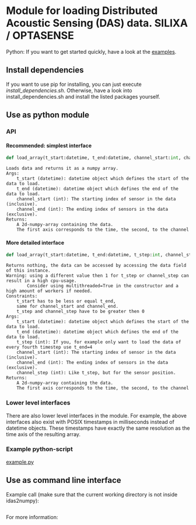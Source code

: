 # Module for loading Distributed Acoustic Sensing (DAS) data. SILIXA / OPTASENSE

Python: If you want to get started quickly, have a look at the [examples](#example-python-script).


## Install dependencies
If you want to use pip for installing, you can just execute *install_dependencies.sh*.
Otherwise, have a look into install_dependencies.sh and install the listed packages yourself.


## Use as python module
### API


#### Recommended: simplest interface
```python
def load_array(t_start:datetime, t_end:datetime, channel_start:int, channel_end:int) -> NP.ndarray:
```

```
Loads data and returns it as a numpy array. 
Args:
    t_start (datetime): datetime object which defines the start of the data to load.
    t_end (datetime): datetime object which defines the end of the data to load.
    channel_start (int): The starting index of sensor in the data (inclusive).
    channel_end (int): The ending index of sensors in the data (exclusive).
Returns:
    A 2d-numpy-array containing the data.
    The first axis corresponds to the time, the second, to the channel
 ```


#### More detailed interface
```python
def load_array(t_start:datetime, t_end:datetime, t_step:int, channel_start:int, channel_end:int, channel_step:int) -> NP.ndarray:
```

``` Loading data into numpy array.
Returns nothing, the data can be accessed by accessing the data field of this instance.
Warning: using a different value then 1 for t_step or channel_step can result in a high cpu-usage.
        Consider using multithreaded=True in the constructor and a high amount of workers if needed.
Constraints: 
    t_start has to be less or equal t_end, 
    same for channel_start and channel_end.
    t_step and channel_step have to be greater then 0
Args:
    t_start (datetime): datetime object which defines the start of the data to load.
    t_end (datetime): datetime object which defines the end of the data to load.
    t_step (int): If you, for example only want to load the data of every fourth timestep use t_end=4
    channel_start (int): The starting index of sensor in the data (inclusive).
    channel_end (int): The ending index of sensors in the data (exclusive).
    channel_step (int): Like t_step, but for the sensor position.
Returns:
    A 2d-numpy-array containing the data.
    The first axis corresponds to the time, the second, to the channel
```

### Lower level interfaces
There are also lower level interfaces in the module.
For example, the above interfaces also exist with POSIX timestamps in milliseconds instead of datetime objects. These timestamps have exactly the same resolution as the time axis of the resulting array.


### Example python-script

[example.py](example.py)


## Use as command line interface

Example call (make sure that the current working directory is not inside idas2numpy):
```python -m idas2numpy "SILIXA" ~/iDAS/work/2024-05-10-desy/ 2024-05-10T10:01:00 2024-05-10T10:02:00 10 0 1000 10 default
```

For more information:
```python -m idas2numpy -h
```
